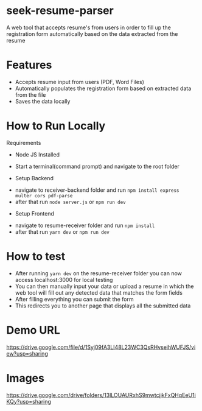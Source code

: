 # seek-resume-parser
A web tool that accepts resume's from users in order to fill up the registration form automatically based on the data extracted from the resume

# Features 
- Accepts resume input from users (PDF, Word Files)
- Automatically populates the registration form based on extracted data from the file
- Saves the data locally

# How to Run Locally

Requirements

- Node JS Installed

* Start a terminal(command prompt) and navigate to the root folder

- Setup Backend

* navigate to receiver-backend folder and run ```npm install express multer cors pdf-parse```
* after that run ```node server.js``` or ```npm run dev```

- Setup Frontend

* navigate to resume-receiver folder and run ```npm install```
* after that run ```yarn dev``` or ```npm run dev```

# How to test

* After running ```yarn dev``` on the resume-receiver folder you can now access localhost:3000 for local testing
* You can then manually input your data or upload a resume in which the web tool will fill out any detected data that matches the form fields
* After filling everything you can submit the form
* This redirects you to another page that displays all the submitted data

# Demo URL
https://drive.google.com/file/d/1Syj09fA3LI48L23WC3QsRHvseihWUFJS/view?usp=sharing

# Images
https://drive.google.com/drive/folders/13lLOUAURxhS9mwtcjjkFxQHqEeU1iKQy?usp=sharing
